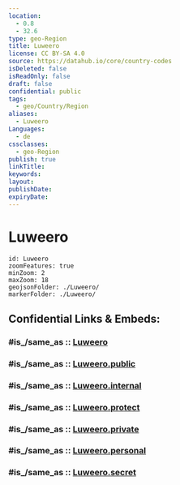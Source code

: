 ```yaml
---
location:
  - 0.8
  - 32.6
type: geo-Region
title: Luweero
license: CC BY-SA 4.0
source: https://datahub.io/core/country-codes
isDeleted: false
isReadOnly: false
draft: false
confidential: public
tags:
  - geo/Country/Region
aliases:
  - Luweero
Languages:
  - de
cssclasses:
  - geo-Region
publish: true
linkTitle:
keywords:
layout:
publishDate:
expiryDate:
---
```


# Luweero

```leaflet
id: Luweero
zoomFeatures: true 
minZoom: 2 
maxZoom: 18
geojsonFolder: ./Luweero/
markerFolder: ./Luweero/
```


## Confidential Links & Embeds: 

### #is_/same_as :: [Luweero](/_Standards/Earth/Continent/Africa/Africa~Central/Uganda/regions~Uganda/Uganda~Central/Luweero.md) 

### #is_/same_as :: [Luweero.public](/_public/Earth/Continent/Africa/Africa~Central/Uganda/regions~Uganda/Uganda~Central/Luweero.public.md) 

### #is_/same_as :: [Luweero.internal](/_internal/Earth/Continent/Africa/Africa~Central/Uganda/regions~Uganda/Uganda~Central/Luweero.internal.md) 

### #is_/same_as :: [Luweero.protect](/_protect/Earth/Continent/Africa/Africa~Central/Uganda/regions~Uganda/Uganda~Central/Luweero.protect.md) 

### #is_/same_as :: [Luweero.private](/_private/Earth/Continent/Africa/Africa~Central/Uganda/regions~Uganda/Uganda~Central/Luweero.private.md) 

### #is_/same_as :: [Luweero.personal](/_personal/Earth/Continent/Africa/Africa~Central/Uganda/regions~Uganda/Uganda~Central/Luweero.personal.md) 

### #is_/same_as :: [Luweero.secret](/_secret/Earth/Continent/Africa/Africa~Central/Uganda/regions~Uganda/Uganda~Central/Luweero.secret.md)

